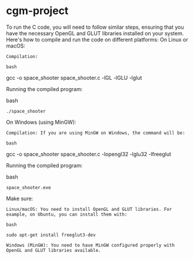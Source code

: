 # cgm-project

To run the C code, you will need to follow similar steps, ensuring that you have the necessary OpenGL and GLUT libraries installed on your system. Here's how to compile and run the code on different platforms:
On Linux or macOS:

    Compilation:

    bash

gcc -o space_shooter space_shooter.c -lGL -lGLU -lglut

Running the compiled program:

bash

    ./space_shooter

On Windows (using MinGW):

    Compilation: If you are using MinGW on Windows, the command will be:

    bash

gcc -o space_shooter space_shooter.c -lopengl32 -lglu32 -lfreeglut

Running the compiled program:

bash

    space_shooter.exe

Make sure:

    Linux/macOS: You need to install OpenGL and GLUT libraries. For example, on Ubuntu, you can install them with:

    bash

    sudo apt-get install freeglut3-dev

    Windows (MinGW): You need to have MinGW configured properly with OpenGL and GLUT libraries available.

